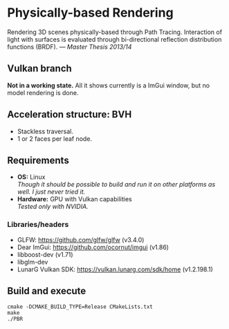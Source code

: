 # Physically-based Rendering

Rendering 3D scenes physically-based through Path Tracing. Interaction of light with surfaces is evaluated through bi-directional reflection distribution functions (BRDF). *— Master Thesis 2013/14*


## Vulkan branch

**Not in a working state.** All it shows currently is a ImGui window, but no model rendering is done.


## Acceleration structure: BVH

* Stackless traversal.
* 1 or 2 faces per leaf node.


## Requirements

* **OS:** Linux  
*Though it should be possible to build and run it on other platforms as well. I just never tried it.*
* **Hardware:** GPU with Vulkan capabilities  
*Tested only with NVIDIA.*


### Libraries/headers

* GLFW: https://github.com/glfw/glfw (v3.4.0)
* Dear ImGui: https://github.com/ocornut/imgui (v1.86)
* libboost-dev (v1.71)
* libglm-dev
* LunarG Vulkan SDK: https://vulkan.lunarg.com/sdk/home (v1.2.198.1)


## Build and execute

    cmake -DCMAKE_BUILD_TYPE=Release CMakeLists.txt
    make
    ./PBR
